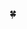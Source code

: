 <!-- > 
[![stats](https://github-readme-stats.vercel.app/api?username=noteternal&theme=gotham&hide_title=true)](https://github.com/anuraghazra/github-readme-stats)
[![langs](https://github-readme-stats.vercel.app/api/top-langs/?username=noteternal&theme=gotham&layout=compact)](https://github.com/anuraghazra/github-readme-stats)
 -->
 
🍀
